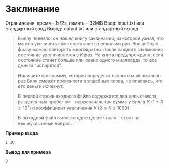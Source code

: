 # Заклинание

Ограничения: время – 1s/2s, память – 32MiB Ввод: input.txt или стандартный ввод Вывод: output.txt или стандартный вывод

> Биллу повезло: он нашел книгу заклинаний, из которой узнал, что можно увеличить свое состояние в несколько раз. Волшебную фразу можно повторять многократно: после каждого заклинания состояние увеличивается в $K$ раз. Но книга предупреждала: если состояние станет больше или равно одного миллиарда, то все деньги "испарятся".
>
> Напишите программу, которая определит сколько максимально раз Билл сможет произнести волшебные слова, не опасаясь, что его деньги исчезнут.
>
> В первой строке входного файла содержатся два целых числа, разделенных пробелом – первоначальная сумма у Билла $X$ $(1 ≤ X ≤ 10^7)$ и коэффициент увеличения $K$ $(2 ≤ K ≤ 1000)$.
>
> В выходной файл вывести одно целое число – ответ на вышеуказанный вопрос.

**Пример ввода**
```
1 10
```
**Вывод для примера**
```
8
```
